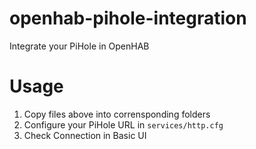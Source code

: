 # openhab-pihole-integration
Integrate your PiHole in OpenHAB

# Usage

1. Copy files above into corrensponding folders 
2. Configure your PiHole URL in `services/http.cfg`
3. Check Connection in Basic UI
